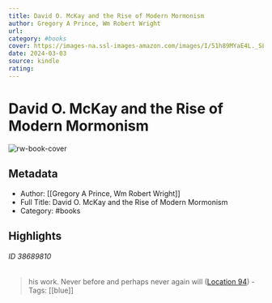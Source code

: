 ```yaml
---
title: David O. McKay and the Rise of Modern Mormonism
author: Gregory A Prince, Wm Robert Wright
url: 
category: #books
cover: https://images-na.ssl-images-amazon.com/images/I/51h89MYaE4L._SL200_.jpg
date: 2024-03-03
source: kindle
rating:
---
```

# David O. McKay and the Rise of Modern Mormonism

![rw-book-cover](https://images-na.ssl-images-amazon.com/images/I/51h89MYaE4L._SL200_.jpg)

## Metadata
- Author: [[Gregory A Prince, Wm Robert Wright]]
- Full Title: David O. McKay and the Rise of Modern Mormonism
- Category: #books

## Highlights
###### ID 38689810
> his work. Never before and perhaps never again will ([Location 94](https://readwise.io/to_kindle?action=open&asin=B00PALZA5O&location=94)) 
    - Tags: [[blue]] 
    
